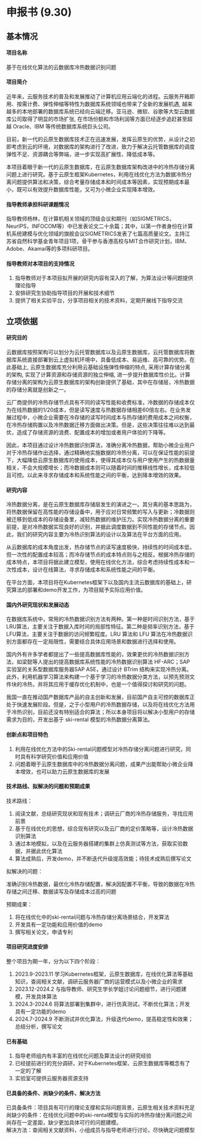 # 申报书 (9.30)

## 基本情况

#### 项目名称

基于在线优化算法的云数据库冷热数据识别问题

#### 项目简介

近年来，云服务技术的普及和发展推动了计算机应用云端化的进程。云服务开箱即用、按需计费、弹性伸缩等特性为数据库系统领域也带来了全新的发展机遇, 越来越多的本地部署的数据库系统已经向云端迁移。亚马逊、微软、谷歌等大型云数据库公司取得了明显的市场扩张, 在市场份额和市场利润等方面已经逐步追赶甚至超越 Oracle、IBM 等传统数据库系统巨头公司。

目前，新一代的云原生数据库技术正在迅速发展，发挥云原生的优势，从设计之初即考虑到云的环境，对数据库的架构进行了改进，致力于解决云托管数据库的调度弹性不足、资源耦合等弊端，进一步实现高扩展性、降低成本等。

本项目着眼于新一代的云原生数据库，在云原生数据库架构改进中的冷热存储分离问题上进行研究。基于云原生框架Kubernetes，利用在线优化方法为数据冷热分离问题提供算法和决策，综合考量存储成本和时间成本等因素，实现预期成本最小，既可以有效提升数据库性能，又可为小微企业实现降本增效。

#### 指导教师承担科研课题情况

指导教师杨林，在计算机相关领域的顶级会议和期刊（如SIGMETRICS，NeurIPS，INFOCOM等）中已发表论文二十余篇；其中，以第一作者身份在计算机系统建模与优化领域的旗舰会议SIGMETRICS发表了七篇高质量论文。主持江苏省自然科学基金青年项目1项，骨干参与香港高校与MIT合作研究计划，IBM、Adobe、Akamai等的多项科研项目。

#### 指导教师对本项目的支持情况

1. 指导教师对于本项目拟开展的研究内容有深入的了解，为算法设计等问题提供理论指导
2. 安排研究生协助指导项目的开展和技术细节
3. 提供了相关实验平台，分享项目相关的技术资料，定期开展线下指导交流

## 立项依据

#### 研究目的

云数据库按照架构可以划分为云托管数据库以及云原生数据库，云托管数据库将数据库系统直接部署到云上虚拟机环境中，具备低成本、易运维、高可靠的优势。在此基础上, 云原生数据库充分利用云基础设施弹性伸缩的特点, 采用计算存储分离的架构, 实现了计算资源和存储资源的独立伸缩, 进一步提升数据库性价比。计算存储分离的架构为云原生数据库的架构创新提供了基础，其中在存储层，冷热数据的存储分离就是创新之一。

云厂商提供的冷热存储节点具有不同的读写性能和收费标准，冷数据的存储成本仅为在线热数据的1/20成本，但是读写速度与热数据存储相差60倍左右。在业务发展过程中，小微企业需要在冷存储的读写时间成本与热存储的费用成本之间权衡，在冷热存储购置以及冷热数据迁移方面做出决策。但是，这些决策往往难以达到最优，造成了存储资源的浪费、配置成本的增加或者用户体验的下降等。

因此，本项目通过设计冷热数据识别算法，准确分离冷热数据，帮助小微企业用户对于冷热存储作出选择，通过精确地实施数据的冷热分离，可以在保证性能的前提下，大幅降低云原生数据库的使用成本，使得其成本仅与用户使用产生的热数据量相关，不会大规模增长；而冷数据成本则可以随着时间的推移线性增长，成本较低且可控。以此来寻求存储成本和系统性能之间的平衡，达到降本增效的效果。


#### 研究内容

冷热数据分离，是在云原生数据库存储层发生的演进之一。其分离的基本思路为，将热数据保留在高性能的存储设备中，用于应对日常频繁的写入与更新；冷数据则被迁移到低成本的存储设备里，减轻热数据的维护压力。实现冷热数据分离的重要前提，是对冷热数据实现良好的识别，并据此调度数据到不同性能的存储节点。因此，我们的研究内容主要为冷热识别算法的设计以及算法在平台方面的应用。

从云数据库的成本角度出发，热存储节点的读写速度极快，持续性的时间成本低，但一次性的配置成本较高；而冷存储节点的成本特点则与之相反。根据冷热存储的成本特点，本项目将据此建立模型，使用在线优化方法，综合考虑持续性成本和一次性成本，设计在线算法，寻求存储成本和系统性能之间的平衡。

在平台方面，本项目将在Kubernetes框架下以及国内主流云数据库的基础上，研究算法的部署和demo开发工作，为项目赋予实际应用价值。

#### 国内外研究现状和发展动态

在数据库系统中，常用的冷热数据识别方法有两种。第一种是时间识别方法，基于 LRU算法，主要关注于数据入库时间的局部性特征。第二种是频率识别方法，基于 LFU算法，主要关注于数据的访问频繁程度。LRU 算法和 LFU 算法在冷热数据识别方面都存在一定局限性，需要结合具体应用场景和数据进行选择和使用。

国内外有许多学者都提出了一些提高数据库性能的，效果更优的冷热数据识别方法，如梁懿等人提出的提高数据库系统性能的冷热数据识别算法 HF-ARC；SAP实验室的关系型数据库服务器SAP ASE，通过设计 BTrim 结构来实现冷热分离。此外，利用机器学习算法来构建一个基于学习的冷热数据分类方法，以预先预测文件块的冷热，并将其应用于缓存优化机制中，也是一个值得探讨和研究的问题。

我国一直在推动国产数据库产品的自主创新和发展，目前国产自主可控的数据库正处于快速发展阶段。但是，之于小型用户的冷热数据存储，以及将在线优化方法用于冷热识别，目前还没有特别适合的算法；所以本身项目将以解决小型用户的存储需求为目的，开发出基于 ski-rental 模型的冷热数据分离算法。

#### 创新点和项目特色

1. 利用在线优化方法中的Ski-rental问题模型对冷热存储分离问题进行研究，同时具有科学研究价值和应用价值
2. 问题着眼于云原生数据库中的冷热数据分离问题，成果产出能帮助小微企业降本增效，也可以助力云原生数据库的发展

#### 技术路线、拟解决的问题和预期成果

技术路线：

1. 阅读文献，总结研究现状和现有技术；调研云厂商的冷热存储服务，寻找应用前景
2. 基于在线优化的思想，综合现有研究以及云厂商的定价策略等，设计冷热数据识别算法
3. 通过本地模拟，以及在云服务器搭建的集群上仿真测试等方法，获取实验数据，并据此优化算法
4. 算法成熟后，开发demo，并不断迭代升级提高效能；待技术成熟后撰写论文

拟解决的问题：

准确识别冷热数据，最优化冷热存储配置，解决因配置不平衡，导致的数据在冷热存储之间迁移、数据读写及存储成本过高的问题

预期成果：

1. 将在线优化中的ski-rental问题与冷热存储分离场景结合，开发算法
2. 开发具有一定功能和应用价值的demo
3. 撰写相关论文，申请专利

#### 项目研究进度安排

整个项目为期一年，分为以下四个阶段：

1. 2023.9-2023.11
学习Kubernetes框架，云原生数据库，在线优化算法等基础知识，查阅相关文献，调研云服务器厂商的运营模式以及小微企业的需求
2. 2023.12-2024.2
与指导教师、研究生学长学姐讨论问题细节，进行问题建模，开发具体算法
3. 2024.3-2024.6
将算法部署到集群中，进行仿真测试，不断优化算法；开发具有一定功能的demo
4. 2024.7-2024.9
不断测试并优化算法，升级迭代demo，提高稳定性和效果；总结分析，撰写论文

#### 已有基础

1. 指导老师组内有丰富的在线优化问题及算法设计的研究经验
2. 已经提前进行的充分调研，对于Kubernetes框架、云原生数据库等概念有了一定的了解
3. 实验室可提供云服务器资源支持

#### 已具备的条件、尚缺少的条件、解决方法

已具备条件：项目具有可行的理论支撑和实际问题背景，云原生相关技术资料充足  
尚缺少的条件：在线优化问题中的ski-rental模型与实际的冷热存储分离问题之间尚存在一定差距，缺少更加具体可行的问题建模。  
解决方法：查阅相关文献资料，小组成员与指导老师进行讨论，尽快确定问题模型  
